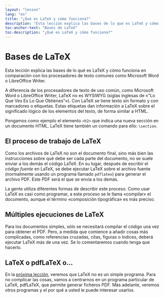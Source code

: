 ```yaml
---
layout: "lesson"
lang: "es"
title: "¿Qué es LaTeX y cómo funciona?"
description: "Esta lección explica las bases de lo que es LaTeX y cómo funciona en comparación con los procesadores de texto comunes como Microsoft Word o LibreOffice Writer." 
toc-anchor-text: "Bases de LaTeX"
toc-description: "¿Qué es LaTeX y cómo funciona?"
---
```


# Bases de LaTeX

<span
  class="summary">Esta lección explica las bases de lo qué es LaTeX y cómo funciona en comparación con los procesadores de texto comunes como Microsoft Word o LibreOffice Writer.</span>

A diferencia de los procesadores de texto de uso común, como Microsoft Word o LibreOffice Writer, LaTeX no es WYSIWYG (siglas inglesas de «"Lo Que Ves Es Lo Que Obtienes"»). Con
LaTeX se tiene texto sin formato y con marcadores o etiquetas. Estas etiquetas dan información a LaTeX sobre el significado lógico de los elementos del texto, de forma similar a HTML.

Pongamos como ejemplo el elemento `<h2>` que indica una nueva sección en un documento HTML. LaTeX tiene también un comando para ello: `\section`. 

## El proceso de trabajo de LaTeX

Como los archivos de LaTeX no son el documento final, sino más bien las instrucciones sobre qué debe ser cada parte del documento, no se suele enviar a los demás el código LaTeX. En su lugar, después de escribir el _código fuente_ en LaTeX, se debe ejecutar LaTeX sobre el archivo fuente (normalmente usando un programa llamado `pdflatex`) para generar el archivo PDF. Este PDF será el que se envía a los demás.

La gente utiliza diferentes formas de describir este proceso. Como usar LaTeX es casi como programar, a este proceso se le llama «compilar» el documento, aunque el término «composición tipográfica» es más preciso.

## Múltiples ejecuciones de LaTeX

Para los documentos simples, sólo se necesitará compilar el código una vez para obtener el PDF. Pero, a medida que comience a añadir cosas más complicadas, como referencias cruzadas, citas, figuras o índices, deberá ejecutar LaTeX más de una vez. Se lo comentaremos cuando tenga que hacerlo.

## LaTeX o pdfLaTeX o...

En la [próxima lección](lesson-02), veremos que LaTeX no es un simple programa. Para no complicar las cosas, vamos a centrarnos en un programa particular de LaTeX, pdfLaTeX, que permite generar ficheros PDF. Más adelante, veremos otros programas y el por qué a usted le puede interesar usarlos.

